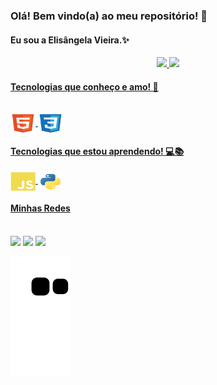 ### Olá! Bem vindo(a) ao meu repositório! 🤩
#### Eu sou a Elisângela Vieira.✨

<div align="center">
  <a href="https://github.com/EllieVieira">
  <img height="180em" src="https://github-readme-stats.vercel.app/api?username=EllieVieira&show_icons=true&theme=nightowl&include_all_commits=true&count_private=true"/>

  <img height="180em" src="https://github-readme-stats.vercel.app/api/top-langs/?username=EllieVieira&layout=compact&langs_count=7&theme=nightowl"/>
</div>
  
<div class="container-redes">

  #### Tecnologias que conheço e amo! 💖

  <div style="display: inline_block"><br>
    <img align="center" alt="Ellie-HTML" height="30" width="40" src="https://raw.githubusercontent.com/devicons/devicon/master/icons/html5/html5-original.svg">
  <img align="center" alt="Ellie-CSS" height="30" width="40" src="https://raw.githubusercontent.com/devicons/devicon/master/icons/css3/css3-original.svg">
    
  #### Tecnologias que estou aprendendo! 💻📚

  <img align="center" alt="Ellie-Js" height="30" width="40" src="https://raw.githubusercontent.com/devicons/devicon/master/icons/javascript/javascript-plain.svg">
    <img align="center" alt="Ellie-Python" height="30" width="40" src="https://raw.githubusercontent.com/devicons/devicon/master/icons/python/python-original.svg">
  </div>
    
  #### Minhas Redes

  <div style="display: inline_block"><br>
    <a href="https://www.linkedin.com/in/eelisangelavieira/" target="_blank"><img src="https://img.shields.io/badge/-LinkedIn-%230077B5?style=for-the-badge&logo=linkedin&logoColor=white" target="_blank"></a>
    <a href="https://www.instagram.com/ellievieira_b/" target="_blank"><img src="https://img.shields.io/badge/-Instagram-%23E4405F?style=for-the-badge&logo=instagram&logoColor=white" target="_blank"></a>
    <a href="https://twitter.com/EllieVieira_B" target="_blank"><img src="https://img.shields.io/badge/Twitter-1DA1F2?style=for-the-badge&logo=twitter&logoColor=white" target="_blank"></a>

  </div>


<a href="https://github.com/EllieVieira/EllieVieira/blob/main/octocat.png?raw=true"></a>

 <picture>
  <source media="(prefers-color-scheme: dark)" srcset="https://raw.githubusercontent.com/EllieVieira/EllieVieira/output/github-contribution-grid-snake-dark.svg">
  <source media="(prefers-color-scheme: light)" srcset="https://raw.githubusercontent.com/EllieVieira/EllieVieira/output/github-contribution-grid-snake.svg">
  <img alt="github contribution grid snake animation" src="https://raw.githubusercontent.com/EllieVieira/EllieVieira/output/github-contribution-grid-snake.svg">
</picture>
</div>
